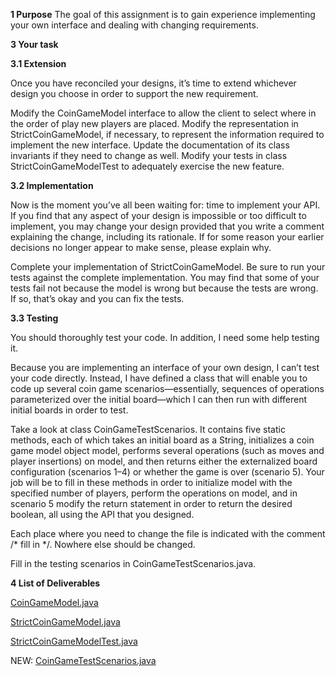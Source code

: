 <b>1 Purpose</b>
The goal of this assignment is to gain experience implementing your own interface and dealing with changing requirements.

<b>3 Your task</b>

<b>3.1 Extension</b>

Once you have reconciled your designs, it’s time to extend whichever design you choose in order to support the new requirement.

Modify the CoinGameModel interface to allow the client to select where in the order of play new players are placed.
Modify the representation in StrictCoinGameModel, if necessary, to represent the information required to implement the new interface. Update the documentation of its class invariants if they need to change as well.
Modify your tests in class StrictCoinGameModelTest to adequately exercise the new feature.

<b>3.2 Implementation</b>

Now is the moment you’ve all been waiting for: time to implement your API. If you find that any aspect of your design is impossible or too difficult to implement, you may change your design provided that you write a comment explaining the change, including its rationale. If for some reason your earlier decisions no longer appear to make sense, please explain why.

Complete your implementation of StrictCoinGameModel.
Be sure to run your tests against the complete implementation. You may find that some of your tests fail not because the model is wrong but because the tests are wrong. If so, that’s okay and you can fix the tests.

<b>3.3 Testing</b>

You should thoroughly test your code. In addition, I need some help testing it.

Because you are implementing an interface of your own design, I can’t test your code directly. Instead, I have defined a class that will enable you to code up several coin game scenarios—essentially, sequences of operations parameterized over the initial board—which I can then run with different initial boards in order to test.

Take a look at class CoinGameTestScenarios. It contains five static methods, each of which takes an initial board as a String, initializes a coin game model object model, performs several operations (such as moves and player insertions) on model, and then returns either the externalized board configuration (scenarios 1–4) or whether the game is over (scenario 5). Your job will be to fill in these methods in order to initialize model with the specified number of players, perform the operations on model, and in scenario 5 modify the return statement in order to return the desired boolean, all using the API that you designed.

Each place where you need to change the file is indicated with the comment /* fill in */. Nowhere else should be changed.

Fill in the testing scenarios in CoinGameTestScenarios.java.

<b>4 List of Deliverables</b>

  [CoinGameModel.java]

  [StrictCoinGameModel.java]

  [StrictCoinGameModelTest.java]

  NEW: [CoinGameTestScenarios.java]


  [CoinGameModel.java]:https://github.com/seanscal/OOD/blob/master/HW%205%20addPLayer%20getWinner/src/CoinGameModel.java
  [StrictCoinGameModel.java]:https://github.com/seanscal/OOD/blob/master/HW%205%20addPLayer%20getWinner/src/StrictCoinGameModel.java
  [StrictCoinGameModelTest.java]:https://github.com/seanscal/OOD/blob/master/HW%205%20addPLayer%20getWinner/src/StrictCoinGameModelTest.java
  [CoinGameTestScenarios.java]:https://github.com/seanscal/OOD/blob/master/HW%205%20addPLayer%20getWinner/src/CoinGameTestScenarios.java
